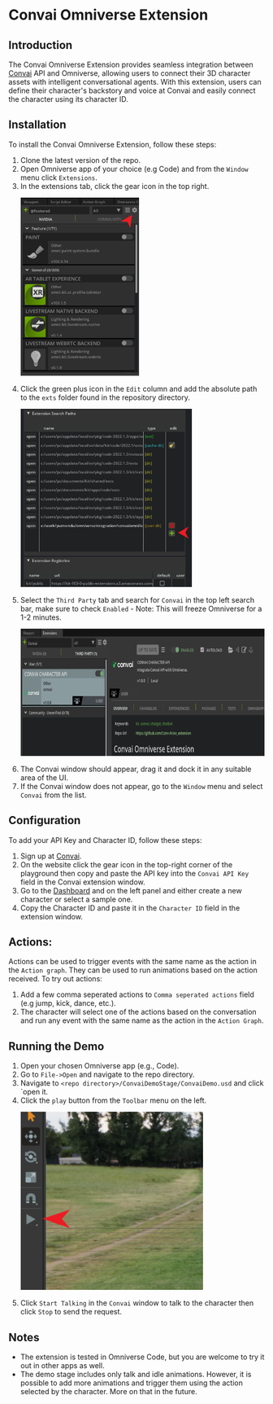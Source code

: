 # Convai Omniverse Extension
## Introduction
The Convai Omniverse Extension provides seamless integration between [Convai](https://convai.com/) API and Omniverse, allowing users to connect their 3D character assets with intelligent conversational agents. With this extension, users can define their character's backstory and voice at Convai and easily connect the character using its character ID.

## Installation
To install the Convai Omniverse Extension, follow these steps:
1. Clone the latest version of the repo.
2. Open Omniverse app of your choice (e.g Code) and from the `Window` menu click `Extensions`.
3. In the extensions tab, click the gear icon in the top right.
    <p align="left">
    <img height="350" src="images/extensions.png?raw=true">
    </p>
4. Click the green plus icon in the `Edit` column and add the absolute path to the `exts` folder found in the repository directory.
    <p align="left">
    <img height="350" src="images/SearchPath.png?raw=true">
    </p>
5. Select the `Third Party` tab and search for `Convai` in the top left search bar, make sure to check `Enabled` - Note: This will freeze Omniverse for a 1-2 minutes.
    <p align="left">
    <img height="250" src="images/ConvaiSearch.png?raw=true">
    </p>
6. The Convai window should appear, drag it and dock it in any suitable area of the UI.
7. If the Convai window does not appear, go to the `Window` menu and select `Convai` from the list.

## Configuration
To add your API Key and Character ID, follow these steps:
1. Sign up at [Convai](https://convai.com/).
2. On the website click the gear icon in the top-right corner of the playground then copy and paste the API key into the `Convai API Key` field in the Convai extension window.
3. Go to the [Dashboard](https://convai.com/pipeline/dashboard) and on the left panel and either create a new character or select a sample one.
4. Copy the Character ID and paste it in the `Character ID` field in the extension window.

## Actions:
Actions can be used to trigger events with the same name as the action in the `Action graph`. They can be used to run animations based on the action received. To try out actions:
1. Add a few comma seperated actions to `Comma seperated actions` field (e.g jump, kick, dance, etc.).
2. The character will select one of the actions based on the conversation and run any event with the same name as the action in the `Action Graph`.

## Running the Demo
1. Open your chosen Omniverse app (e.g., Code).
2. Go to `File->Open` and navigate to the repo directory.
3. Navigate to `<repo directory>/ConvaiDemoStage/ConvaiDemo.usd` and click `open it.
4. Click the `play` button from the `Toolbar` menu on the left.
    <p align="left">
    <img height="350" src="images/PlayToolbar.png?raw=true">
    </p>
5. Click `Start Talking` in the `Convai` window to talk to the character then click `Stop` to send the request.

## Notes
- The extension is tested in Omniverse Code, but you are welcome to try it out in other apps as well.
- The demo stage includes only talk and idle animations. However, it is possible to add more animations and trigger them using the action selected by the character. More on that in the future.